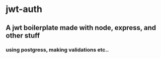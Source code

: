 # jwt-auth

## A jwt boilerplate made with node, express, and other stuff 

### using postgress, making validations etc..
